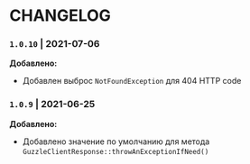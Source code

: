 # CHANGELOG

### `1.0.10` | 2021-07-06

**Добавлено:**
- Добавлен выброс `NotFoundException` для 404 HTTP code


### `1.0.9` | 2021-06-25

**Добавлено:**
- Добавлено значение по умолчанию для метода `GuzzleClientResponse::throwAnExceptionIfNeed()`

